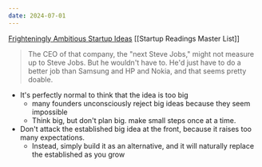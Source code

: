 ```yaml
---
date: 2024-07-01
---
```

[Frighteningly Ambitious Startup Ideas](https://paulgraham.com/ambitious.html#f2n)
[[Startup Readings Master List]]
> The CEO of that company, the "next Steve Jobs," might not measure up to Steve Jobs. But he wouldn't have to. He'd just have to do a better job than Samsung and HP and Nokia, and that seems pretty doable.
- It's perfectly normal to think that the idea is too big
	- many founders unconsciously reject big ideas because they seem impossible
	- Think big, but don't plan big. make small steps once at a time.
- Don't attack the established big idea at the front, because it raises too many expectations. 
	- Instead, simply build it as an alternative, and it will naturally replace the established as you grow